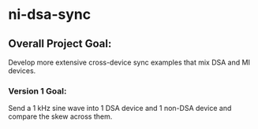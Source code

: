 # ni-dsa-sync

## Overall Project Goal:
<p>Develop more extensive cross-device sync examples that mix DSA and MI devices.</p>

### Version 1 Goal:
<p>Send a 1 kHz sine wave into 1 DSA device and 1 non-DSA device and compare the skew across them.</p>
